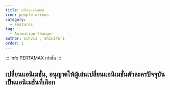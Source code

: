 ```yaml
---
title: เปลี่ยนแอนิเมชั่น
icon: people-arrows
category:
  - Features
tag:
  - Animation Changer
author: Schvis , ShikiYuri 
order: 1
---
```


::: info PERTAMAX เท่านั้น
:::
## เปลี่ยนแอนิเมชั่น, อนุญาตให้ผู้เล่นเปลี่ยนแอนิเมชั่นตัวละครปัจจุบันเป็นแอนิเมชั่นที่เลือก
